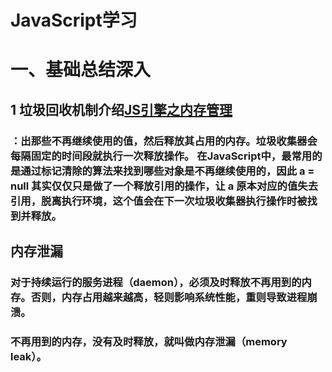 # JavaScript学习
# 
# 一、基础总结深入
 
## 1 垃圾回收机制介绍[JS引擎之内存管理](https://www.jianshu.com/p/e480f7e81a0c)
### ：出那些不再继续使用的值，然后释放其占用的内存。垃圾收集器会每隔固定的时间段就执行一次释放操作。 在JavaScript中，最常用的是通过标记清除的算法来找到哪些对象是不再继续使用的，因此 a = null 其实仅仅只是做了一个释放引用的操作，让 a 原本对应的值失去引用，脱离执行环境，这个值会在下一次垃圾收集器执行操作时被找到并释放。

## 内存泄漏
### 对于持续运行的服务进程（daemon），必须及时释放不再用到的内存。否则，内存占用越来越高，轻则影响系统性能，重则导致进程崩溃。 
### 不再用到的内存，没有及时释放，就叫做内存泄漏（memory leak）。

